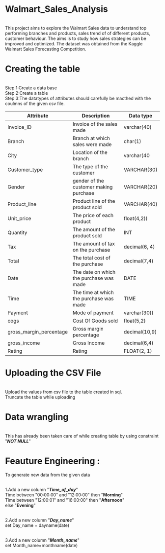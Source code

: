 # Walmart_Sales_Analysis

<br>This project aims to explore the Walmart Sales data to understand top performing branches and products, sales trend of of different products, customer behaviour. The aims is to study how sales strategies can be improved and optimized. The dataset was obtained from the Kaggle Walmart Sales Forecasting Competition.


# Creating the table
<br> Step 1:Create a data base
<br> Step 2:Create a table
<br> Step 3:The datatypes of  attributes should carefully be macthed with the coulmns of the given csv file.

| Attribute | Description| Data type |
| ---------|----------|----------|
| Invoice_ID  | Invoice of the sales made | varchar(40) |
| Branch  | Branch at which sales were made| char(1) |
| City|Location of the branch| varchar(40|
|Customer_type|	The type of the customer	|VARCHAR(30)|
|Gender| gender of the customer making purchase|	VARCHAR(20)|
|Product_line|	Product line of the product sold|	VARCHAR(40)|
|Unit_price|	The price of each product|	float(4,2))|
|Quantity|	The amount of the product sold|	INT|
|Tax|	The amount of tax on the purchase|	decimal(6, 4)|
|Total|	The total cost of the purchase|	decimal(7,4)|
|Date|	The date on which the purchase was made|	DATE|
|Time|	The time at which the purchase was made|	TIME|
|Payment|	Mode of payment |varchar(30))|
|cogs|	Cost Of Goods sold|	float(5,2)|
|gross_margin_percentage|	Gross margin percentage|	decimal(10,9)|
|gross_income|	Gross Income|	decimal(6,4)|
|Rating|	Rating	|FLOAT(2, 1)|

# Uploading the CSV File
<br>Upload the values from csv file to the table created in sql.
<br>Truncate the table while uploading


# Data wrangling
<br>This has already been taken care of while creating table by using constraint "***NOT NULL***"

# Feauture Engineering : 
To generate new data from the given data 

<br>1.Add a new column "***Time_of_day***"
        <br>Time between "00:00:00" and "12:00:00" then "**Morning**"
        <br>Time between "12:00:01" and "16:00:00" then "**Afternoon**"
        <br>else "**Evening**"

<br>2.Add a new column "***Day_name***"
        <br>set Day_name = dayname(date)

<br>3.Add a new column "***Month_name***"
        <br>set Month_name=monthname(date)
